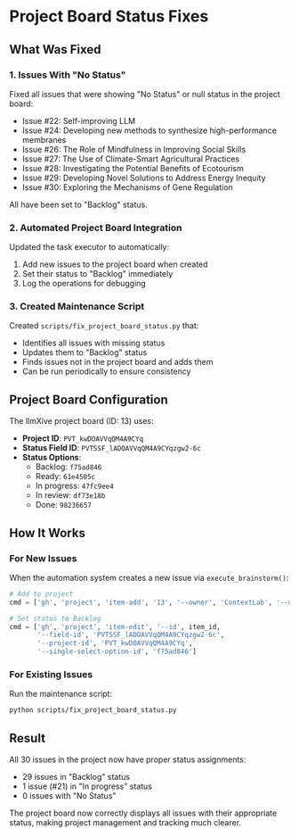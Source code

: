 # Project Board Status Fixes

## What Was Fixed

### 1. Issues With "No Status"
Fixed all issues that were showing "No Status" or null status in the project board:
- Issue #22: Self-improving LLM
- Issue #24: Developing new methods to synthesize high-performance membranes
- Issue #26: The Role of Mindfulness in Improving Social Skills
- Issue #27: The Use of Climate-Smart Agricultural Practices
- Issue #28: Investigating the Potential Benefits of Ecotourism
- Issue #29: Developing Novel Solutions to Address Energy Inequity
- Issue #30: Exploring the Mechanisms of Gene Regulation

All have been set to "Backlog" status.

### 2. Automated Project Board Integration
Updated the task executor to automatically:
1. Add new issues to the project board when created
2. Set their status to "Backlog" immediately
3. Log the operations for debugging

### 3. Created Maintenance Script
Created `scripts/fix_project_board_status.py` that:
- Identifies all issues with missing status
- Updates them to "Backlog" status
- Finds issues not in the project board and adds them
- Can be run periodically to ensure consistency

## Project Board Configuration

The llmXive project board (ID: 13) uses:
- **Project ID**: `PVT_kwDOAVVqQM4A9CYq`
- **Status Field ID**: `PVTSSF_lADOAVVqQM4A9CYqzgw2-6c`
- **Status Options**:
  - Backlog: `f75ad846`
  - Ready: `61e4505c`
  - In progress: `47fc9ee4`
  - In review: `df73e18b`
  - Done: `98236657`

## How It Works

### For New Issues
When the automation system creates a new issue via `execute_brainstorm()`:
```python
# Add to project
cmd = ['gh', 'project', 'item-add', '13', '--owner', 'ContextLab', '--url', issue.html_url]

# Set status to Backlog
cmd = ['gh', 'project', 'item-edit', '--id', item_id, 
       '--field-id', 'PVTSSF_lADOAVVqQM4A9CYqzgw2-6c',
       '--project-id', 'PVT_kwDOAVVqQM4A9CYq',
       '--single-select-option-id', 'f75ad846']
```

### For Existing Issues
Run the maintenance script:
```bash
python scripts/fix_project_board_status.py
```

## Result

All 30 issues in the project now have proper status assignments:
- 29 issues in "Backlog" status
- 1 issue (#21) in "In progress" status
- 0 issues with "No Status"

The project board now correctly displays all issues with their appropriate status, making project management and tracking much clearer.